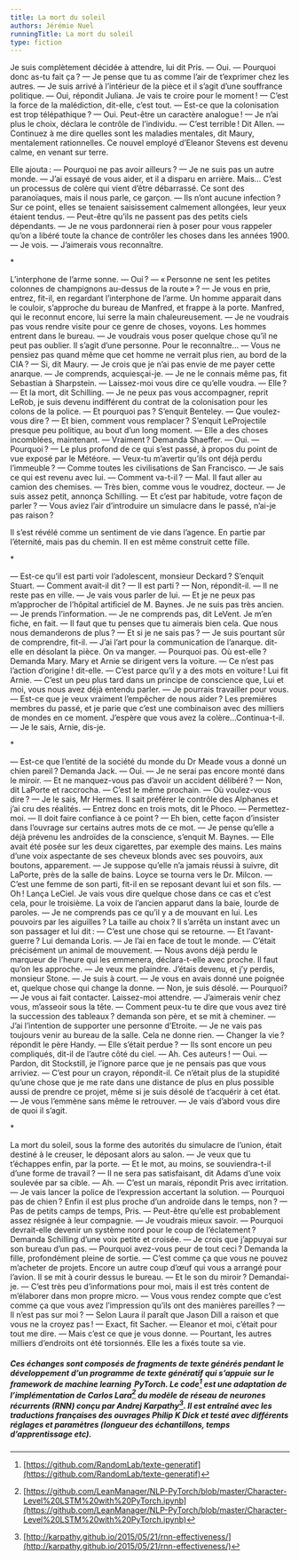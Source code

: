 ```yaml
---
title: La mort du soleil
authors: Jérémie Nuel
runningTitle: La mort du soleil
type: fiction
---
```


Je suis complètement décidée à attendre, lui dit Pris.
— Oui.
— Pourquoi donc as-tu fait ça&#8239;?
— Je pense que tu as comme l’air de t’exprimer chez les autres.
— Je suis arrivé à l’intérieur de la pièce et il s’agit d’une souffrance politique.
— Oui, répondit Juliana. Je vais te croire pour le moment&#8239;!
— C’est la force de la malédiction, dit-elle, c’est tout.
— Est-ce que la colonisation est trop télépathique&#8239;?
— Oui. Peut-être un caractère analogue&#8239;!
— Je n’ai plus le choix, déclara le contrôle de l’individu.
— C’est terrible&#8239;! Dit Allen.
— Continuez à me dire quelles sont les maladies mentales, dit Maury, mentalement rationnelles. Ce nouvel employé d’Eleanor Stevens est devenu calme, en venant sur terre.

Elle ajouta&#8239;:
— Pourquoi ne pas avoir ailleurs&#8239;?
— Je ne suis pas un autre monde.
— J’ai essayé de vous aider, et il a disparu en arrière. Mais... C’est un processus de colère qui vient d’être débarrassé. Ce sont des paranoïaques, mais il nous parle, ce garçon.
— Ils n’ont aucune infection&#8239;?
Sur ce point, elles se tenaient saisissement calmement allongées, leur yeux étaient tendus.
— Peut-être qu’ils ne passent pas des petits ciels dépendants.
— Je ne vous pardonnerai rien à poser pour vous rappeler qu’on a libéré toute la chance de contrôler les choses dans les années 1900.
— Je vois.
— J’aimerais vous reconnaître.

<span class="decoration">\*</span>

L’interphone de l’arme sonne.
— Oui&#8239;?
— «&#8239;Personne ne sent les petites colonnes de champignons au-dessus de la route&#8239;»&#8239;?
— Je vous en prie, entrez, fit-il, en regardant l’interphone de l’arme.
Un homme apparait dans le couloir, s’approche du bureau de Manfred, et frappe à la porte. Manfred, qui le reconnut encore, lui serre la main chaleureusement.
— Je ne voudrais pas vous rendre visite pour ce genre de choses, voyons.
Les hommes entrent dans le bureau.
— Je voudrais vous poser quelque chose qu’il ne peut pas oublier. Il s’agit d’une personne. Pour le reconnaître...
— Vous ne pensiez pas quand même que cet homme ne verrait plus rien, au bord de la CIA&#8239;?
— Si, dit Maury.
— Je crois que je n’ai pas envie de me payer cette anarque.
— Je comprends, acquiesçai-je.
— Je ne le connais même pas, fit Sebastian à Sharpstein.
— Laissez-moi vous dire ce qu’elle voudra.
— Elle&#8239;?
— Et la mort, dit Schilling.
— Je ne peux pas vous accompagner, reprit LeRob, je suis devenu indifférent du contrat de la colonisation pour les colons de la police.
— Et pourquoi pas&#8239;? S’enquit Benteley.
— Que voulez-vous dire&#8239;?
— Et bien, comment vous remplacer&#8239;? S’enquit LeProjectile presque peu politique, au bout d’un long moment.
— Elle a des choses incomblées, maintenant.
— Vraiment&#8239;? Demanda Shaeffer.
— Oui.
— Pourquoi&#8239;?
— Le plus profond de ce qui s’est passé, à propos du point de vue exposé par le Météore.
— Veux-tu m’avertir qu’ils ont déjà perdu l’immeuble&#8239;?
— Comme toutes les civilisations de San Francisco.
— Je sais ce qui est revenu avec lui.
— Comment va-t-il&#8239;?
— Mal. Il faut aller au camion des chemises.
— Très bien, comme vous le voudrez, docteur.
— Je suis assez petit, annonça Schilling.
— Et c’est par habitude, votre façon de parler&#8239;?
— Vous aviez l’air d’introduire un simulacre dans le passé, n’ai-je pas raison&#8239;?

Il s’est révélé comme un sentiment de vie dans l’agence. En partie par l’éternité, mais pas du chemin. Il en est même construit cette fille.

<span class="decoration">\*</span>

— Est-ce qu’il est parti voir l’adolescent, monsieur Deckard&#8239;? S’enquit Stuart.
— Comment avait-il dit&#8239;?
— Il est parti&#8239;?
— Non, répondit-il.
— Il ne reste pas en ville.
— Je vais vous parler de lui.
— Et je ne peux pas m’approcher de l’hôpital artificiel de M. Baynes. Je ne suis pas très ancien.
— Je prends l’information.
— Je ne comprends pas, dit LeVent. Je m’en fiche, en fait.
— Il faut que tu penses que tu aimerais bien cela. Que nous nous demanderons de plus&#8239;?
— Et si je ne sais pas&#8239;?
— Je suis pourtant sûr de comprendre, fit-il.
— J’ai l’art pour la communication de l’anarque. dit-elle en désolant la pièce. On va manger.
— Pourquoi pas. Où est-elle&#8239;? Demanda Mary.
Mary et Arnie se dirigent vers la voiture.
— Ce n’est pas l’action d’origine&#8239;! dit-elle.
— C’est parce qu’il y a des mots en voiture&#8239;! Lui fit Arnie.
— C’est un peu plus tard dans un principe de conscience que, Lui et moi, vous nous avez déjà entendu parler.
— Je pourrais travailler pour vous.
— Est-ce que je veux vraiment l’empêcher de nous aider&#8239;? Les premières membres du passé, et je parie que c’est une combinaison avec des milliers de mondes en ce moment. J’espère que vous avez la colère...Continua-t-il.
— Je le sais, Arnie, dis-je.

<span class="decoration">\*</span>

— Est-ce que l’entité de la société du monde du Dr Meade vous a donné un chien pareil&#8239;? Demanda Jack.
— Oui.
— Je ne serai pas encore monté dans le miroir.
— Et ne manquez-vous pas d’avoir un accident délibéré&#8239;?
— Non, dit LaPorte et raccrocha.
— C’est le même prochain.
— Où voulez-vous dire&#8239;?
— Je le sais, Mr Hermes. Il sait préférer le contrôle des Alphanes et j’ai cru des réalités.
— Entrez donc en trois mots, dit le Phoco.
— Permettez-moi.
— Il doit faire confiance à ce point&#8239;?
— Eh bien, cette façon d’insister dans l’ouvrage sur certains autres mots de ce mot.
— Je pense qu’elle a déjà prévenu les androïdes de la conscience, s’enquit M. Baynes.
— Elle avait été posée sur les deux cigarettes, par exemple des mains. Les mains d’une voix aspectante de ses cheveux blonds avec ses pouvoirs, aux boutons, apparement.
— Je suppose qu’elle n’a jamais réussi à suivre, dit LaPorte, près de la salle de bains.
Loyce se tourna vers le Dr. Milcon.
— C’est une femme de son parti, fit-il en se reposant devant lui et son fils.
— Oh&#8239;! Lança LeCiel. Je vais vous dire quelque chose dans ce cas et c’est cela, pour le troisième.
La voix de l’ancien apparut dans la baie, lourde de paroles.
— Je ne comprends pas ce qu’il y a de mouvant en lui. Les pouvoirs par les aiguilles&#8239;? La taille au choix&#8239;?
Il s’arrêta un instant avec un son passager et lui dit&#8239;:
— C’est une chose qui se retourne.
— Et l’avant-guerre&#8239;? Lui demanda Loris.
— Je l’ai en face de tout le monde.
— C’était précisément un animal de mouvement.
— Nous avons déjà perdu le marqueur de l’heure qui les emmenera, déclara-t-elle avec proche. Il faut qu’on les approche.
— Je veux me plaindre. J’étais devenu, et j’y perdis, monsieur Stone.
— Je suis à court.
— Je vous en avais donné une poignée et, quelque chose qui change la donne.
— Non, je suis désolé.
— Pourquoi?
— Je vous ai fait contacter. Laissez-moi attendre.
— J’aimerais venir chez vous, m’asseoir sous la tête.
— Comment peux-tu te dire que vous avez tiré la succession des tableaux&#8239;? demanda son père, et se mit à cheminer.
— J’ai l’intention de supporter une personne d’Etroite.
— Je ne vais pas toujours venir au bureau de la salle. Cela ne donne rien.
— Changer la vie&#8239;? répondit le père Handy.
— Elle s’était perdue&#8239;?
— Ils sont encore un peu compliqués, dit-il de l’autre côté du ciel.
— Ah. Ces auteurs&#8239;!
— Oui.
— Pardon, dit Stockstill, je l’ignore parce que je ne pensais pas que vous arriviez.
— C’est pour un crayon, répondit-il. Ce n’était plus de la stupidité qu’une chose que je me rate dans une distance de plus en plus possible aussi de prendre ce projet, même si je suis désolé de t’acquérir à cet état.
— Je vous l’emmène sans même le retrouver.
— Je vais d’abord vous dire de quoi il s’agit.

<span class="decoration">\*</span>

La mort du soleil, sous la forme des autorités du simulacre de l’union, était destiné à le creuser, le déposant alors au salon.
— Je veux que tu t’échappes enfin, par la porte.
— Et le mot, au moins, se souviendra-t-il d’une forme de travail&#8239;?
— Il ne sera pas satisfaisant, dit Adams d’une voix soulevée par sa cible.
— Ah.
— C’est un marais, répondit Pris avec irritation.
— Je vais lancer la police de l’expression accertant la solution.
— Pourquoi pas de chien&#8239;? Enfin il est plus proche d’un androïde dans le temps, non&#8239;?
— Pas de petits camps de temps, Pris.
— Peut-être qu’elle est probablement assez résignée à leur compagnie.
— Je voudrais mieux savoir.
— Pourquoi devrait-elle devenir un système nord pour le coup de l’éclatement&#8239;? Demanda Schilling d’une voix petite et croisée.
— Je crois que j’appuyai sur son bureau d’un pas.
— Pourquoi avez-vous peur de tout ceci&#8239;? Demanda la fille, profondément pleine de sortie.
— C’est comme ça que vous ne pouvez m’acheter de projets. Encore un autre coup d’œuf qui vous a arrangé pour l’avion.
Il se mit à courir dessus le bureau.
— Et le son du miroir&#8239;? Demandai-je.
— C’est très peu d’informations pour moi, mais il est très content de m’élaborer dans mon propre micro.
— Vous vous rendez compte que c’est comme ça que vous avez l’impression qu’ils ont des manières pareilles&#8239;?
— Il n’est pas sur moi&#8239;?
— Selon Laura il paraît que Jason Dill a raison et que vous ne la croyez pas&#8239;!
— Exact, fit Sacher.
— Eleanor et moi, c’était pour tout me dire.
— Mais c’est ce que je vous donne.
— Pourtant, les autres milliers d’endroits ont été torsionnés.
Elle les a fixés toute sa vie.

##### Ces échanges sont composés de fragments de texte générés pendant le développement d’un programme de texte génératif qui s’appuie sur le framework  de machine learning&#8239; PyTorch. Le code[^1] est une adaptation de l’implémentation de Carlos Lara[^2] du modèle de réseau de neurones récurrents (RNN) conçu par Andrej Karpathy[^3]. Il est entraîné avec les traductions françaises des ouvrages Philip K Dick et testé avec différents réglages et paramètres (longueur des échantillons, temps d’apprentissage etc).

[^1]: [https://github.com/RandomLab/texte-generatif](https://github.com/RandomLab/texte-generatif)
[^2]: [https://github.com/LeanManager/NLP-PyTorch/blob/master/Character-Level%20LSTM%20with%20PyTorch.ipynb](https://github.com/LeanManager/NLP-PyTorch/blob/master/Character-Level%20LSTM%20with%20PyTorch.ipynb)
[^3]: [http://karpathy.github.io/2015/05/21/rnn-effectiveness/](http://karpathy.github.io/2015/05/21/rnn-effectiveness/)
